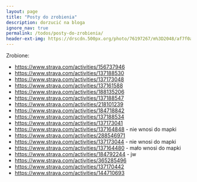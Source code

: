 ```yaml
---
layout: page
title: "Posty do zrobienia"
description: dorzucić na bloga
ignore_nav: true
permalink: /todos/posty-do-zrobienia/
header-ext-img: https://drscdn.500px.org/photo/76197267/m%3D2048/af7f0a557aa3f95ca5d3e595bd929832
---
```


Zrobione:

* https://www.strava.com/activities/156737946
* https://www.strava.com/activities/137188530
* https://www.strava.com/activities/137173048
* https://www.strava.com/activities/137161588
* https://www.strava.com/activities/188135206
* https://www.strava.com/activities/137188547
* https://www.strava.com/activities/218101239
* https://www.strava.com/activities/184718842
* https://www.strava.com/activities/137188534
* https://www.strava.com/activities/137173041
* https://www.strava.com/activities/137164848 - nie wnosi do mapki
* https://www.strava.com/activities/288546971
* https://www.strava.com/activities/137173044 - nie wnosi do mapki
* https://www.strava.com/activities/137164480 - mało wnosi do mapki
* https://www.strava.com/activities/184792244 - jw
* https://www.strava.com/activities/365285496
* https://www.strava.com/activities/137170442
* https://www.strava.com/activities/144710693
















